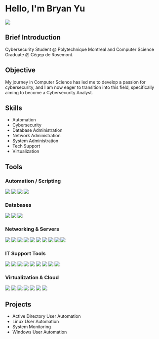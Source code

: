 # Hello, I'm Bryan Yu
<a href="https://www.linkedin.com/in/bryan-yu-15a398291/"><img src="https://img.shields.io/badge/-LinkedIn-0072b1?&style=for-the-badge&logo=linkedin&logoColor=white" /></a>

## Brief Introduction
Cybersecurity Student @ Polytechnique Montreal and Computer Science Graduate @ Cégep de Rosemont.

## Objective
My journey in Computer Science has led me to develop a passion for cybersecurity, and I am now eager to transition into this field, specifically aiming to become a Cybersecurity Analyst.

## Skills
- Automation
- Cybersecurity
- Database Administration
- Network Administration
- System Administration
- Tech Support
- Virtualization

## Tools 
### Automation / Scripting
<div> <img src="https://img.shields.io/badge/-Ansible-EE0000?&style=for-the-badge&logo=Ansible&logoColor=white" /> <img src="https://img.shields.io/badge/-Bash-4EAA25?&style=for-the-badge&logo=GNU%20Bash&logoColor=white" /> <img src="https://img.shields.io/badge/-PowerShell-012456?&style=for-the-badge&logo=PowerShell&logoColor=white" /> <img src="https://img.shields.io/badge/-Python-3776AB?&style=for-the-badge&logo=Python&logoColor=white" /> </div>

### Databases
<div> <img src="https://img.shields.io/badge/-MariaDB-003545?&style=for-the-badge&logo=MariaDB&logoColor=white" /> <img src="https://img.shields.io/badge/-MySQL-4479A1?&style=for-the-badge&logo=MySQL&logoColor=white" /> <img src="https://img.shields.io/badge/-Oracle-F80000?&style=for-the-badge&logo=Oracle&logoColor=white" /> </div>

### Networking & Servers
<div> <img src="https://img.shields.io/badge/-Active%20Directory-003366?&style=for-the-badge&logo=Microsoft&logoColor=white" /> <img src="https://img.shields.io/badge/-DHCP-000000?&style=for-the-badge&logo=windows&logoColor=white" /> <img src="https://img.shields.io/badge/-DNS-1976D2?&style=for-the-badge&logo=internet-explorer&logoColor=white" /> <img src="https://img.shields.io/badge/-Linux-FCC624?&style=for-the-badge&logo=Linux&logoColor=black" /> <img src="https://img.shields.io/badge/-RDP-0078D7?&style=for-the-badge&logo=Windows&logoColor=white" /> <img src="https://img.shields.io/badge/-SSH-4EAA25?&style=for-the-badge&logo=OpenSSH&logoColor=white" /> <img src="https://img.shields.io/badge/-TCP/IP-333333?&style=for-the-badge&logo=code&logoColor=white" /> <img src="https://img.shields.io/badge/-VLAN-00BFFF?&style=for-the-badge&logo=networkx&logoColor=white" /> <img src="https://img.shields.io/badge/-VPN-008080?&style=for-the-badge&logo=OpenVPN&logoColor=white" /> <img src="https://img.shields.io/badge/-Windows-0078D6?&style=for-the-badge&logo=Windows&logoColor=white" /> </div>

### IT Support Tools
<div> <img src="https://img.shields.io/badge/-Atera-7B68EE?&style=for-the-badge&logoColor=white" /> <img src="https://img.shields.io/badge/-Exchange-0078D4?&style=for-the-badge&logo=Microsoft%20Exchange&logoColor=white" /> <img src="https://img.shields.io/badge/-Freshservice-2E9AFE?&style=for-the-badge&logoColor=white" /> <img src="https://img.shields.io/badge/-Git-181717?&style=for-the-badge&logo=Git&logoColor=white" /> <img src="https://img.shields.io/badge/-GitHub-181717?&style=for-the-badge&logo=GitHub&logoColor=white" /> <img src="https://img.shields.io/badge/-GitLab-FC6D26?&style=for-the-badge&logo=GitLab&logoColor=white" /> <img src="https://img.shields.io/badge/-Office%20365-D83B01?&style=for-the-badge&logo=Microsoft%20365&logoColor=white" /> <img src="https://img.shields.io/badge/-Slack-4A154B?&style=for-the-badge&logo=Slack&logoColor=white" /> <img src="https://img.shields.io/badge/-Zimbra-DA1F26?&style=for-the-badge&logoColor=white" /> </div>

### Virtualization & Cloud
<div> <img src="https://img.shields.io/badge/-AWS-232F3E?&style=for-the-badge&logo=Amazon%20AWS&logoColor=white" /> <img src="https://img.shields.io/badge/-Azure-0078D4?&style=for-the-badge&logo=Microsoft%20Azure&logoColor=white" /> <img src="https://img.shields.io/badge/-Docker-2496ED?&style=for-the-badge&logo=Docker&logoColor=white" /> <img src="https://img.shields.io/badge/-Hyper--V-0078D4?&style=for-the-badge&logo=Windows&logoColor=white" /> <img src="https://img.shields.io/badge/-Kubernetes-326CE5?&style=for-the-badge&logo=Kubernetes&logoColor=white" /> <img src="https://img.shields.io/badge/-Proxmox-E57000?&style=for-the-badge&logoColor=white" /> <img src="https://img.shields.io/badge/-VMware-607078?&style=for-the-badge&logo=VMware&logoColor=white" /> </div>

## Projects
- Active Directory User Automation
- Linux User Automation
- System Monitoring
- Windows User Automation
